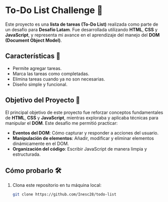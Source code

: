 # To-Do List Challenge 📝

Este proyecto es una **lista de tareas (To-Do List)** realizada como parte de un desafío para **Desafío Latam**. Fue desarrollada utilizando **HTML**, **CSS** y **JavaScript**, y representa mi avance en el aprendizaje del manejo del **DOM (Document Object Model)**.

## Características 🚀

- Permite agregar tareas.
- Marca las tareas como completadas.
- Elimina tareas cuando ya no son necesarias.
- Diseño simple y funcional.

## Objetivo del Proyecto 🎯

El principal objetivo de este proyecto fue reforzar conceptos fundamentales de **HTML**, **CSS** y **JavaScript**, mientras exploraba y aplicaba técnicas para manipular el **DOM**. Este desafío me permitió practicar:

- **Eventos del DOM**: Cómo capturar y responder a acciones del usuario.
- **Manipulación de elementos**: Añadir, modificar y eliminar elementos dinámicamente en el DOM.
- **Organización del código**: Escribir JavaScript de manera limpia y estructurada.

## Cómo probarlo 🛠️

1. Clona este repositorio en tu máquina local:
      ```bash
   git clone https://github.com/Inesc28/todo-list

